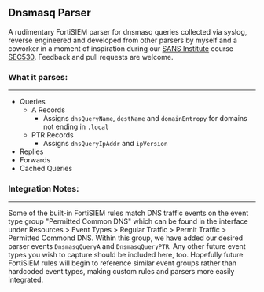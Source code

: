 ## Dnsmasq Parser

A rudimentary FortiSIEM parser for dnsmasq queries collected via syslog, reverse engineered and developed from other parsers by myself and a coworker in a moment of inspiration during our [SANS Institute](https://www.sans.org/) course [SEC530](https://www.sans.org/cyber-security-courses/defensible-security-architecture-and-engineering/). Feedback and pull requests are welcome. 

### What it parses:
___

- Queries
  - A Records
    - Assigns ```dnsQueryName```, ```destName``` and ```domainEntropy``` for domains not ending in ```.local```
  - PTR Records
    - Assigns ```dnsQueryIpAddr``` and ```ipVersion```
- Replies
- Forwards
- Cached Queries


### Integration Notes:
___

Some of the built-in FortiSIEM rules match DNS traffic events on the event type group "Permitted Common DNS" which can be found in the interface under Resources > Event Types > Regular Traffic > Permit Traffic > Permitted Commond DNS. Within this group, we have added our desired parser events ```DnsmasqQueryA``` and ```DnsmasqQueryPTR```. Any other future event types you wish to capture should be included here, too. Hopefully future FortiSIEM rules will begin to reference similar event groups rather than hardcoded event types, making custom rules and parsers more easily integrated. 



